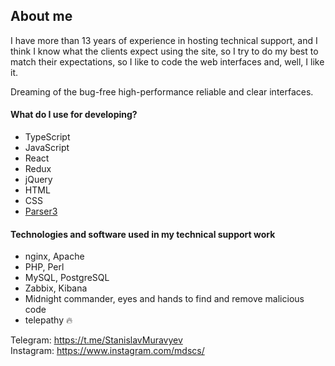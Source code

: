 ## About me

I have more than 13 years of experience in hosting technical support, and I think I know what the clients expect using the site, so I try to do my best to match their expectations, so I like to code the web interfaces and, well, I like it. 

Dreaming of the bug-free high-performance reliable and clear interfaces.

#### What do I use for developing?

- TypeScript
- JavaScript
- React
- Redux
- jQuery
- HTML
- CSS
- [Parser3](https://www.parser.ru)

#### Technologies and software used in my technical support work

- nginx, Apache
- PHP, Perl
- MySQL, PostgreSQL
- Zabbix, Kibana
- Midnight commander, eyes and hands to find and remove malicious code
- telepathy 🔥

Telegram: https://t.me/StanislavMuravyev \
Instagram: https://www.instagram.com/mdscs/
